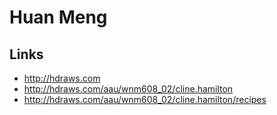 # Huan Meng

## Links

- http://hdraws.com
- http://hdraws.com/aau/wnm608_02/cline.hamilton
- http://hdraws.com/aau/wnm608_02/cline.hamilton/recipes